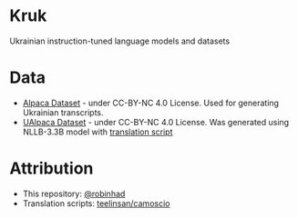 # Kruk
Ukrainian instruction-tuned language models and datasets

# Data
- [Alpaca Dataset](data/cc-by-nc/alpaca_data.json) - under CC-BY-NC 4.0 License. Used for generating Ukrainian transcripts.
- [UAlpaca Dataset](data/cc-by-nc/alpaca_data_translated.json) - under CC-BY-NC 4.0 License. Was generated using NLLB-3.3B model with [translation script](scripts/alpaca/translate_using_nllb.py)


# Attribution
- This repository: [@robinhad](https://github.com/robinhad)
- Translation scripts: [teelinsan/camoscio](https://github.com/teelinsan/camoscio/)